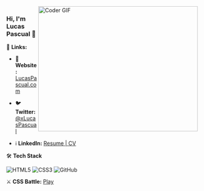 <img align="right" src="https://github.com/rajaprerak/rajaprerak/blob/master/developer.gif" alt="Coder GIF" width="420" height="330">



### Hi, I'm Lucas Pascual 👋

🔗 **Links:**

- 👤 **Website:** [LucasPascual.com](https://lucaspascual.com/)

- 🐦 **Twitter:** [@xLucasPascual](https://twitter.com/xLucasPascual)

- ℹ️ **LinkedIn:** [Resume | CV](https://www.linkedin.com/in/xlucaspascual)

🛠 **Tech Stack**

![HTML5](https://img.shields.io/badge/-HTML5-000000?style=flat&logo=HTML5)
![CSS3](https://img.shields.io/badge/-CSS3-000000?style=flat&logo=CSS3)
![GitHub](https://img.shields.io/badge/-GitHub-000000?style=flat&logo=github&logoColor=FFFFFF)

⚔️ **CSS Battle:** [Play](https://cssbattle.dev/player/xlucaspascual)
